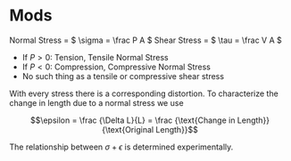 # Mods
Normal Stress = $ \sigma = \frac P A $
Shear Stress = $ \tau = \frac V A $

* If $P > 0$: Tension, Tensile Normal Stress
* If $P < 0$: Compression, Compressive Normal Stress
* No such thing as a tensile or compressive shear stress

With every stress there is a corresponding distortion. To characterize the change in length due to a normal stress we use

$$\epsilon = \frac {\Delta L}{L} = \frac {\text{Change in Length}}{\text{Original Length}}$$

The relationship between $\sigma + \epsilon$ is determined experimentally.
